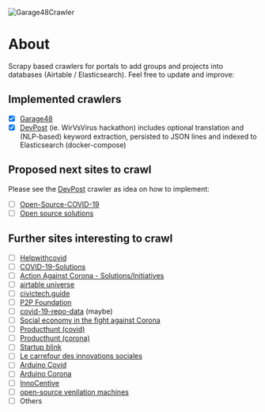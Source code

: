 ![Garage48Crawler](https://github.com/civictechhub/crawlers/workflows/Garage48Crawler/badge.svg?branch=master)

# About

Scrapy based crawlers for portals to add groups and projects into databases (Airtable / Elasticsearch). 
Feel free to update and improve:

## Implemented crawlers

- [x] [Garage48](garage48)
- [x] [DevPost](devpost) (ie. WirVsVirus hackathon) includes optional translation and (NLP-based) keyword extraction, persisted to JSON lines and indexed to Elasticsearch (docker-compose)

## Proposed next sites to crawl

Please see the [DevPost](devpost) crawler as idea on how to implement:

- [ ] [Open-Source-COVID-19](http://open-source-covid-19.weileizeng.com/)
- [ ] [Open source solutions](https://joinup.ec.europa.eu/collection/digital-response-covid-19/open-source-solutions)

## Further sites interesting to crawl

- [ ] [Helpwithcovid](helpwithcovid)
- [ ] [COVID-19-Solutions](https://airtable.com/shrPm5L5I76Djdu9B/tbl6pY6HtSZvSE6rJ)
- [ ] [Action Against Corona - Solutions/Initiatives](https://docs.google.com/spreadsheets/d/1mEJWIuCTpYMEPPKYQEi6CL0NpzHeGHZjF9aWbR2hTo0/edit#gid=1163311600)
- [ ] [airtable universe](https://airtable.com/universe/expAvHxkW4rRwtVab/covid-19-resources-and-projects?explore=true)
- [ ] [civictech.guide](https://civictech.guide/coronavirus/)
- [ ] [P2P Foundation](https://wiki.p2pfoundation.net/Category:Corona_Solidarity_Initiatives)
- [ ] [covid-19-repo-data](https://github.com/github/covid-19-repo-data) (maybe)
- [ ] [Social economy in the fight against Corona](https://webgate.ec.europa.eu/fpfis/wikis/display/SEC/Social+economy+in+the+fight+against+Corona)
- [ ] [Producthunt (covid)](https://www.producthunt.com/search?q=covid)
- [ ] [Producthunt (corona)](https://www.producthunt.com/search?q=corona)
- [ ] [Startup blink](https://coronavirus.startupblink.com/)
- [ ] [Le carrefour des innovations sociales](https://www.carrefourdesinnovationssociales.fr/domaines/territoires-engages/)
- [ ] [Arduino Covid](https://create.arduino.cc/projecthub/search?q=COVID)
- [ ] [Arduino Corona](https://create.arduino.cc/projecthub/search?q=Corona)
- [ ] [InnoCentive](https://www.innocentive.com/ar/challenge/browse/filterForm)
- [ ] [open-source venilation machines](https://sites.google.com/view/coronavirus-openkit/coronavirus-ventilation?authuser=0)
- [ ] Others

